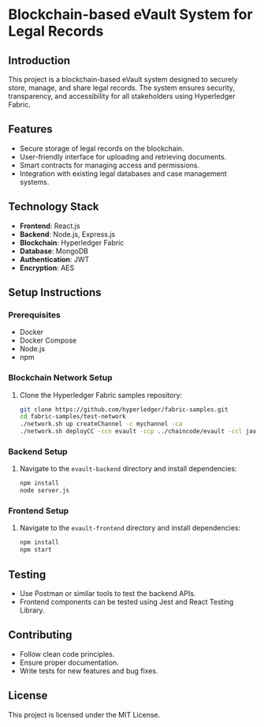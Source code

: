 # Blockchain-based eVault System for Legal Records

## Introduction
This project is a blockchain-based eVault system designed to securely store, manage, and share legal records. The system ensures security, transparency, and accessibility for all stakeholders using Hyperledger Fabric.

## Features
- Secure storage of legal records on the blockchain.
- User-friendly interface for uploading and retrieving documents.
- Smart contracts for managing access and permissions.
- Integration with existing legal databases and case management systems.

## Technology Stack
- **Frontend**: React.js
- **Backend**: Node.js, Express.js
- **Blockchain**: Hyperledger Fabric
- **Database**: MongoDB
- **Authentication**: JWT
- **Encryption**: AES

## Setup Instructions

### Prerequisites
- Docker
- Docker Compose
- Node.js
- npm

### Blockchain Network Setup
1. Clone the Hyperledger Fabric samples repository:
    ```sh
    git clone https://github.com/hyperledger/fabric-samples.git
    cd fabric-samples/test-network
    ./network.sh up createChannel -c mychannel -ca
    ./network.sh deployCC -ccn evault -ccp ../chaincode/evault -ccl javascript
    ```

### Backend Setup
1. Navigate to the `evault-backend` directory and install dependencies:
    ```sh
    npm install
    node server.js
    ```

### Frontend Setup
1. Navigate to the `evault-frontend` directory and install dependencies:
    ```sh
    npm install
    npm start
    ```

## Testing
- Use Postman or similar tools to test the backend APIs.
- Frontend components can be tested using Jest and React Testing Library.

## Contributing
- Follow clean code principles.
- Ensure proper documentation.
- Write tests for new features and bug fixes.

## License
This project is licensed under the MIT License.
